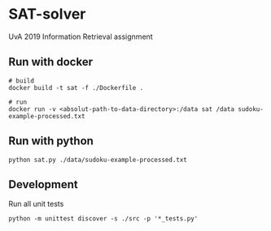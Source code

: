 # SAT-solver
UvA 2019 Information Retrieval assignment

## Run with docker
```
# build
docker build -t sat -f ./Dockerfile .

# run
docker run -v <absolut-path-to-data-directory>:/data sat /data sudoku-example-processed.txt
```

## Run with python
```
python sat.py ./data/sudoku-example-processed.txt
```

## Development

Run all unit tests
```
python -m unittest discover -s ./src -p '*_tests.py'
```
